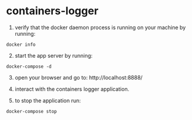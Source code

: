 # containers-logger

1. verify that the docker daemon process is running on your machine by running:
```
docker info
```

2. start the app server by running:
```
docker-compose -d
```

3. open your browser and go to: http://localhost:8888/

4. interact with the containers logger application.

5. to stop the application run:
```
docker-compose stop
```